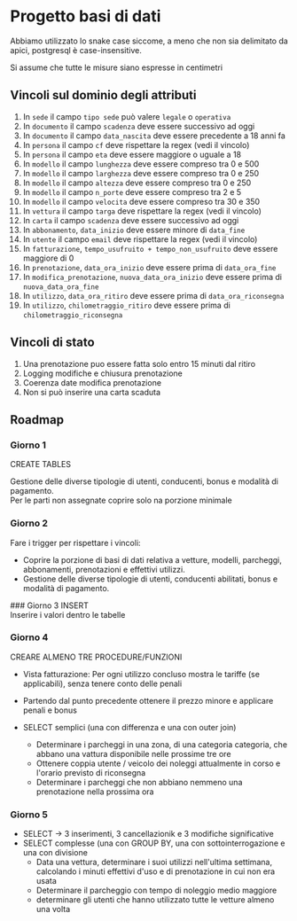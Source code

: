 # Progetto basi di dati
Abbiamo utilizzato lo snake case siccome, a meno che non sia delimitato da apici, postgresql è case-insensitive.

Si assume che tutte le misure siano espresse in centimetri
## Vincoli sul dominio degli attributi
1.  In `sede` il campo `tipo sede` può valere `legale` o `operativa`
2.  In `documento` il campo `scadenza` deve essere successivo ad oggi
3.  In `documento` il campo `data_nascita` deve essere precedente a 18 anni fa
4.  In `persona` il campo `cf` deve rispettare la regex (vedi il vincolo)
5.  In `persona` il campo `eta` deve essere maggiore o uguale a 18
6.  In `modello` il campo `lunghezza` deve essere compreso tra 0 e 500
7.  In `modello` il campo `larghezza` deve essere compreso tra 0 e 250
8.  In `modello` il campo `altezza` deve essere compreso tra 0 e 250
9.  In `modello` il campo `n_porte` deve essere compreso tra 2 e 5
10. In `modello` il campo `velocita` deve essere compreso tra 30 e 350
11. In `vettura` il campo `targa` deve rispettare la regex (vedi il vincolo)
12. In `carta` il campo `scadenza` deve essere successivo ad oggi
13. In `abbonamento`, `data_inizio` deve essere minore di `data_fine`
14. In `utente` il campo `email` deve rispettare la regex (vedi il vincolo)
15. In `fatturazione`, `tempo_usufruito + tempo_non_usufruito` deve essere maggiore di 0
16. In `prenotazione`, `data_ora_inizio` deve essere prima di `data_ora_fine`
17. In `modifica_prenotazione`, `nuova_data_ora_inizio` deve essere prima di `nuova_data_ora_fine`
18. In `utilizzo`, `data_ora_ritiro` deve essere prima di `data_ora_riconsegna`
19. In `utilizzo`, `chilometraggio_ritiro` deve essere prima di `chilometraggio_riconsegna`

## Vincoli di stato
1.  Una prenotazione puo essere fatta solo entro 15 minuti dal ritiro
2.  Logging modifiche e chiusura prenotazione
3.  Coerenza date modifica prenotazione
4.  Non si può inserire una carta scaduta


## Roadmap
### Giorno 1
CREATE TABLES

Gestione delle diverse tipologie di utenti, conducenti, bonus e modalità di pagamento.  
Per le parti non assegnate coprire solo na porzione minimale  

### Giorno 2
Fare i trigger per rispettare i vincoli:
* Coprire la porzione di basi di dati relativa a vetture, modelli, parcheggi, abbonamenti, prenotazioni e effettivi utilizzi.  
* Gestione delle diverse tipologie di utenti, conducenti abilitati, bonus e modalità di pagamento.

### Giorno 3
INSERT  
Inserire i valori dentro le tabelle

### Giorno 4
CREARE ALMENO TRE PROCEDURE/FUNZIONI

* Vista fatturazione: Per ogni utilizzo concluso mostra le tariffe (se applicabili), senza tenere conto delle penali

* Partendo dal punto precedente ottenere il prezzo minore e applicare penali e bonus

* SELECT semplici (una con differenza e una con outer join)
  * Determinare i parcheggi in una zona, di una categoria categoria, che abbano una vattura disponibile nelle prossime tre ore
  * Ottenere coppia utente / veicolo dei noleggi attualmente in corso e l'orario previsto di riconsegna
  * Determinare i parcheggi che non abbiano nemmeno una prenotazione nella prossima ora 

### Giorno 5
* SELECT -> 3 inserimenti, 3 cancellazionik e 3 modifiche significative
* SELECT complesse (una con GROUP BY, una con sottointerrogazione e una con divisione
  * Data una vettura, determinare i suoi utilizzi nell'ultima settimana, calcolando i minuti effettivi d'uso e di prenotazione in cui non era usata
  * Determinare il parcheggio con tempo di noleggio medio maggiore
  * determinare gli utenti che hanno utilizzato tutte le vetture almeno una volta